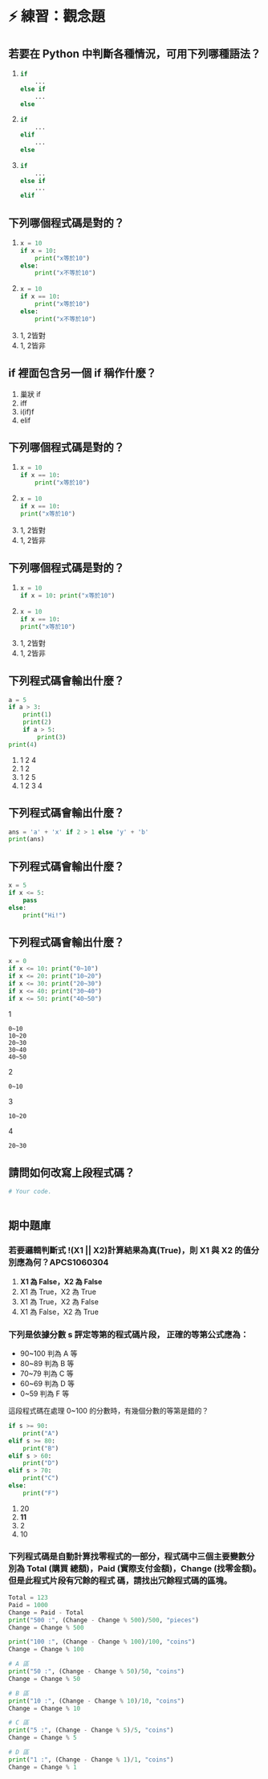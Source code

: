 # ⚡ 練習：觀念題

## 若要在 Python 中判斷各種情況，可用下列哪種語法？

1. ```python
   if
       ...
   else if
       ...
   else
   ```
2. ```python
   if
       ...
   elif
       ...
   else
   ```
3. ```python
   if
       ...
   else if
       ...
   elif
   ```

## 下列哪個程式碼是對的？

1. ```python
   x = 10
   if x = 10:
       print("x等於10")
   else:
       print("x不等於10")
   ```
2. ```python
   x = 10
   if x == 10:
       print("x等於10")
   else:
       print("x不等於10")
   ```
3. 1, 2皆對
4. 1, 2皆非

## if 裡面包含另一個 if 稱作什麼？

1. 巢狀 if
2. iff
3. i\(if\)f
4. elif

## 下列哪個程式碼是對的？

1. ```python
   x = 10
   if x == 10:
       print("x等於10")
   ```
2. ```python
   x = 10
   if x == 10:
   print("x等於10")
   ```
3. 1, 2皆對
4. 1, 2皆非

## 下列哪個程式碼是對的？

1. ```python
   x = 10
   if x = 10: print("x等於10")
   ```
2. ```python
   x = 10
   if x == 10:
   print("x等於10")
   ```
3. 1, 2皆對
4. 1, 2皆非

## 下列程式碼會輸出什麼？

```python
a = 5
if a > 3:
    print(1)
    print(2)
    if a > 5:
        print(3)
print(4)
```

1. 1 2 4
2. 1 2
3. 1 2 5
4. 1 2 3 4

## 下列程式碼會輸出什麼？

```python
ans = 'a' + 'x' if 2 > 1 else 'y' + 'b'
print(ans)
```

## 下列程式碼會輸出什麼？

```python
x = 5
if x <= 5:
    pass
else:
    print("Hi!")
```

## 下列程式碼會輸出什麼？

```python
x = 0
if x <= 10: print("0~10")
if x <= 20: print("10~20")
if x <= 30: print("20~30")
if x <= 40: print("30~40")
if x <= 50: print("40~50")
```

1

```text
0~10
10~20
20~30
30~40
40~50
```

2

```text
0~10
```

3

```text
10~20
```

4

```bash
20~30
```

## 請問如何改寫上段程式碼？

```python
# Your code.



```

## 期中題庫

### 若要邏輯判斷式 !\(X1 \|\| X2\)計算結果為真\(True\)，則 X1 與 X2 的值分別應為何？APCS1060304

1. **X1 為 False，X2 為 False**
2. X1 為 True，X2 為 True
3. X1 為 True，X2 為 False
4. X1 為 False，X2 為 True

### 下列是依據分數 s 評定等第的程式碼片段， 正確的等第公式應為：

* 90~100 判為 A 等 
* 80~89 判為 B 等 
* 70~79 判為 C 等
* 60~69 判為 D 等 
* 0~59 判為 F 等 

這段程式碼在處理 0~100 的分數時，有幾個分數的等第是錯的？

```python
if s >= 90:
    print("A")
elif s >= 80:
    print("B")
elif s > 60:
    print("D")
elif s > 70:
    print("C")
else:
    print("F")
```

1. 20
2. **11**
3. 2
4. 10

### 下列程式碼是自動計算找零程式的一部分，程式碼中三個主要變數分別為 Total \(購買 總額\)，Paid \(實際支付金額\)，Change \(找零金額\)。但是此程式片段有冗餘的程式 碼，請找出冗餘程式碼的區塊。

```python
Total = 123
Paid = 1000
Change = Paid - Total
print("500 :", (Change - Change % 500)/500, "pieces")
Change = Change % 500

print("100 :", (Change - Change % 100)/100, "coins")
Change = Change % 100

# A 區
print("50 :", (Change - Change % 50)/50, "coins")
Change = Change % 50

# B 區
print("10 :", (Change - Change % 10)/10, "coins")
Change = Change % 10

# C 區
print("5 :", (Change - Change % 5)/5, "coins")
Change = Change % 5

# D 區
print("1 :", (Change - Change % 1)/1, "coins")
Change = Change % 1
```









